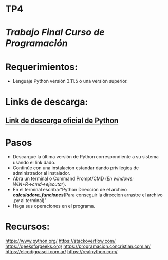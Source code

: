 # TP4
# *Trabajo Final Curso de Programación*

# Requerimientos:
- Lenguaje Python versión 3.11.5 o una versión superior.

# Links de descarga:
[Link de descarga oficial de Python](https://www.python.org/downloads/)
-
# Pasos
- Descargue la última versión de Python correspondiente a su sistema usando el link dado.
- Continúe con una instalacion estandar dando privilegios de administrador al instalador.
- Abra un terminal o Command Prompt/CMD (*En windows: WIN+R→cmd→ejecutar*).
- En el terminal escriba:"Python Dirección de el archivo ***calculadora_funciones***(Para conseguir la direccion arrastre el archivo .py al terminal)"
- Haga sus operaciones en el programa.
  
# Recursos:
https://www.python.org/
https://stackoverflow.com/
https://geeksforgeeks.org/
https://programacion.concristian.com.ar/
https://elcodigoascii.com.ar/
https://realpython.com/
